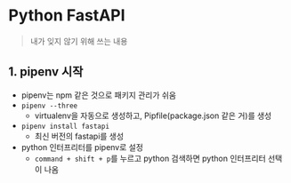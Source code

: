 # Python FastAPI

> 내가 잊지 않기 위해 쓰는 내용

## 1. pipenv 시작

-   pipenv는 npm 같은 것으로 패키지 관리가 쉬움
-   `pipenv --three`
    -   virtualenv을 자동으로 생성하고, Pipfile(package.json 같은 거)를 생성
-   `pipenv install fastapi`
    -   최신 버전의 fastapi를 생성
-   python 인터프리터를 pipenv로 설정
    -   `command + shift + p`를 누르고 python 검색하면 python 인터프리터 선택이 나옴
